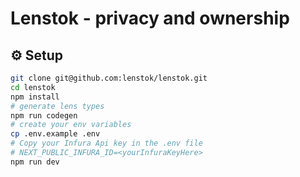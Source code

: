# Lenstok - privacy and ownership

## ⚙️ Setup

```bash
git clone git@github.com:lenstok/lenstok.git
cd lenstok
npm install
# generate lens types
npm run codegen
# create your env variables
cp .env.example .env
# Copy your Infura Api key in the .env file
# NEXT_PUBLIC_INFURA_ID=<yourInfuraKeyHere>
npm run dev
```
